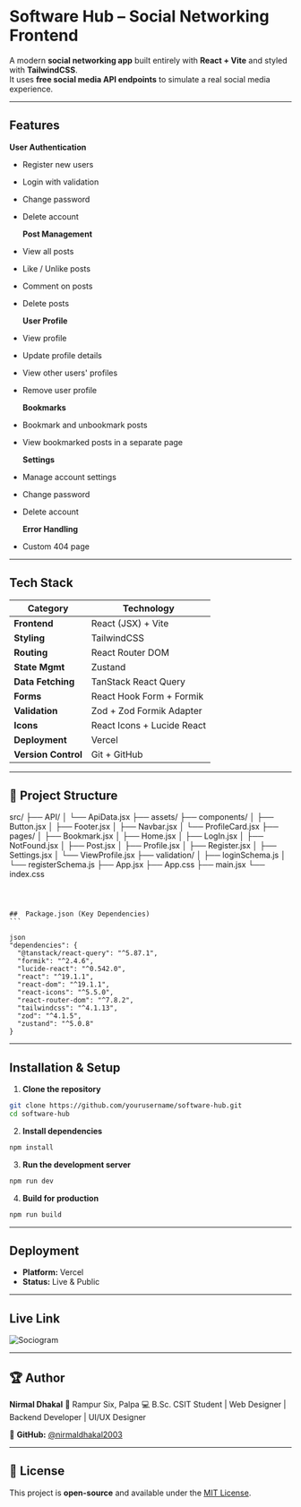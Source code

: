# Software Hub – Social Networking Frontend

A modern **social networking app** built entirely with **React + Vite** and styled with **TailwindCSS**.  
It uses **free social media API endpoints** to simulate a real social media experience.

---

## Features

**User Authentication**

- Register new users
- Login with validation
- Change password
- Delete account

  **Post Management**

- View all posts
- Like / Unlike posts
- Comment on posts
- Delete posts

  **User Profile**

- View profile
- Update profile details
- View other users' profiles
- Remove user profile

  **Bookmarks**

- Bookmark and unbookmark posts
- View bookmarked posts in a separate page

  **Settings**

- Manage account settings
- Change password
- Delete account

  **Error Handling**

- Custom 404 page

---

## Tech Stack

| Category            | Technology                 |
| ------------------- | -------------------------- |
| **Frontend**        | React (JSX) + Vite         |
| **Styling**         | TailwindCSS                |
| **Routing**         | React Router DOM           |
| **State Mgmt**      | Zustand                    |
| **Data Fetching**   | TanStack React Query       |
| **Forms**           | React Hook Form + Formik   |
| **Validation**      | Zod + Zod Formik Adapter   |
| **Icons**           | React Icons + Lucide React |
| **Deployment**      | Vercel                     |
| **Version Control** | Git + GitHub               |

---

## 📂 Project Structure

src/
├── API/
│ └── ApiData.jsx
├── assets/
├── components/
│ ├── Button.jsx
│ ├── Footer.jsx
│ ├── Navbar.jsx
│ └── ProfileCard.jsx
├── pages/
│ ├── Bookmark.jsx
│ ├── Home.jsx
│ ├── LogIn.jsx
│ ├── NotFound.jsx
│ ├── Post.jsx
│ ├── Profile.jsx
│ ├── Register.jsx
│ ├── Settings.jsx
│ └── ViewProfile.jsx
├── validation/
│ ├── loginSchema.js
│ └── registerSchema.js
├── App.jsx
├── App.css
├── main.jsx
└── index.css

````



##  Package.json (Key Dependencies)
```

json
"dependencies": {
  "@tanstack/react-query": "^5.87.1",
  "formik": "^2.4.6",
  "lucide-react": "^0.542.0",
  "react": "^19.1.1",
  "react-dom": "^19.1.1",
  "react-icons": "^5.5.0",
  "react-router-dom": "^7.8.2",
  "tailwindcss": "^4.1.13",
  "zod": "^4.1.5",
  "zustand": "^5.0.8"
}
````

---

## Installation & Setup

1. **Clone the repository**

```bash
git clone https://github.com/yourusername/software-hub.git
cd software-hub
```

2. **Install dependencies**

```bash
npm install
```

3. **Run the development server**

```bash
npm run dev
```

4. **Build for production**

```bash
npm run build
```

---

## Deployment

- **Platform:** Vercel
- **Status:** Live & Public

---

## Live Link

![Sociogram](https://nirmalsocio.vercel.app/)

---

## 🏆 Author

**Nirmal Dhakal**
📍 Rampur Six, Palpa
💻 B.Sc. CSIT Student | Web Designer | Backend Developer | UI/UX Designer

🔗 **GitHub:** [@nirmaldhakal2003](https://github.com/nirmaldhakal2003)

---

## 📜 License

This project is **open-source** and available under the [MIT License](LICENSE).

```


```

